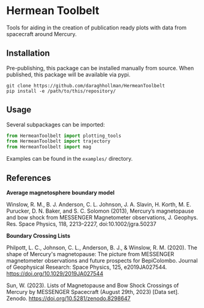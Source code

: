 # Hermean Toolbelt

Tools for aiding in the creation of publication ready plots with data from spacecraft around Mercury.

## Installation

Pre-publishing, this package can be installed manually from source. When published, this package will be available via pypi.

```shell
git clone https://github.com/daraghhollman/HermeanToolbelt
pip install -e /path/to/this/repository/
```

## Usage

Several subpackages can be imported:
```python
from HermeanToolbelt import plotting_tools
from HermeanToolbelt import trajectory
from HermeanToolbelt import mag
```

Examples can be found in the `examples/` directory.

## References

**Average magnetosphere boundary model**

Winslow, R. M., B. J. Anderson, C. L. Johnson, J. A. Slavin, H. Korth, M. E. Purucker, D. N. Baker, and S. C. Solomon (2013), Mercury’s magnetopause and bow shock from MESSENGER Magnetometer observations, J. Geophys. Res. Space Physics, 118, 2213–2227, doi:10.1002/jgra.50237

**Boundary Crossing Lists**

Philpott, L. C., Johnson, C. L., Anderson, B. J., & Winslow, R. M. (2020). The shape of Mercury's magnetopause: The picture from MESSENGER magnetometer observations and future prospects for BepiColombo. Journal of Geophysical Research: Space Physics, 125, e2019JA027544. https://doi.org/10.1029/2019JA027544

Sun, W. (2023). Lists of Magnetopause and Bow Shock Crossings of Mercury by MESSENGER Spacecraft (August 29th, 2023) [Data set]. Zenodo. https://doi.org/10.5281/zenodo.8298647
